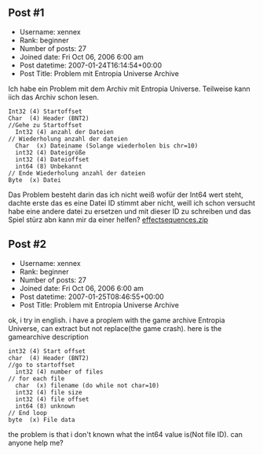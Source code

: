 ## Post #1
- Username: xennex
- Rank: beginner
- Number of posts: 27
- Joined date: Fri Oct 06, 2006 6:00 am
- Post datetime: 2007-01-24T16:14:54+00:00
- Post Title: Problem mit Entropia Universe Archive

Ich habe ein Problem mit dem Archiv mit Entropia Universe.
Teilweise kann iich das Archiv schon lesen.

```
Int32 (4) Startoffset
Char  (4) Header (BNT2)
//Gehe zu Startoffset
  Int32 (4) anzahl der Dateien
// Wiederholung anzahl der dateien
  Char  (x) Dateiname (Solange wiederholen bis chr=10)
  int32 (4) Dateigröße
  int32 (4) Dateioffset
  int64 (8) Unbekannt
// Ende Wiederholung anzahl der dateien
Byte  (x) Datei

```

Das Problem besteht darin das ich nicht weiß wofür der Int64 wert steht, dachte erste das es eine Datei ID stimmt aber nicht, weill ich schon versucht habe eine andere datei zu ersetzen und mit dieser ID zu schreiben und das Spiel stürz abn kann mir da einer helfen?
[effectsequences.zip](https://xentaxbackup.github.io/file/1043_effectsequences.zip)
## Post #2
- Username: xennex
- Rank: beginner
- Number of posts: 27
- Joined date: Fri Oct 06, 2006 6:00 am
- Post datetime: 2007-01-25T08:46:55+00:00
- Post Title: Problem mit Entropia Universe Archive

ok, i try in english.
i have a proplem with the game archive Entropia Universe, can extract but not replace(the game crash).
here is the gamearchive description

```
int32 (4) Start offset
char  (4) Header (BNT2)
//go to startoffset
  int32 (4) number of files
// for each file
  char  (x) filename (do while not char=10)
  int32 (4) file size
  int32 (4) file offset
  int64 (8) unknown
// End loop
byte  (x) File data

```

the problem is that i don't known what the int64 value is(Not file ID).
can anyone help me?

